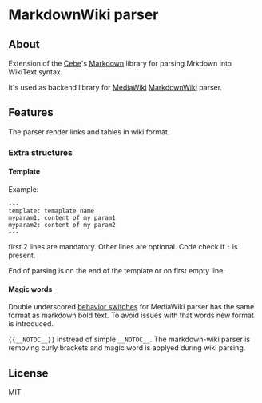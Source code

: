 # MarkdownWiki parser

## About
Extension of the [Cebe](https://github.com/cebe)'s [Markdown](https://github.com/cebe/markdown) library for parsing Mrkdown into WikiText syntax.

It's used as backend library for [MediaWiki](https://www.mediawiki.org) [MarkdownWiki](https://github.com/PavelD/mw-markdown-wiki) parser.

## Features
The parser render links and tables in wiki format.

### Extra structures
#### Template
Example:
```
---
template: temaplate name
myparam1: content of my param1
myparam2: content of my param2
---
```
first 2 lines are mandatory. Other lines are optional. Code check if `:` is present.

End of parsing is on the end of the template or on first empty line.

#### Magic words

Double underscored [behavior switches](https://www.mediawiki.org/wiki/Help:Magic_words#Behavior_switches) for MediaWiki parser has the same format as markdown bold text. To avoid issues with that words new format is introduced.

`{{__NOTOC__}}` instread of simple `__NOTOC__`. The markdown-wiki parser is removing curly brackets and magic word is applyed during wiki parsing.


## License
MIT
